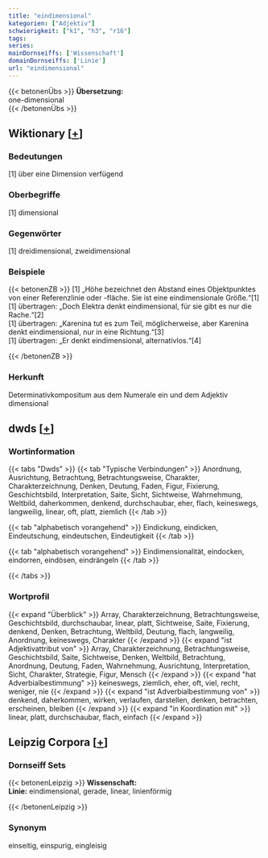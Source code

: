 ```yaml
---
title: "eindimensional"
kategorien: ["Adjektiv"]
schwierigkeit: ["k1", "h3", "r16"]
tags:
series:
mainDornseiffs: ['Wissenschaft']
domainDornseiffs: ['Linie']
url: "eindimensional"
---
```


{{< betonenÜbs >}}
**Übersetzung:**  
one-dimensional  
{{< /betonenÜbs >}}

## Wiktionary [[+](https://de.wiktionary.org/wiki/eindimensional)]

### Bedeutungen
[1] über eine Dimension verfügend  

### Oberbegriffe
[1] dimensional  

### Gegenwörter
[1] dreidimensional, zweidimensional  

### Beispiele
{{< betonenZB >}}
[1] „Höhe bezeichnet den Abstand eines Objektpunktes von einer Referenzlinie oder -fläche. Sie ist eine eindimensionale Größe.“[1]  
[1] übertragen: „Doch Elektra denkt eindimensional, für sie gibt es nur die Rache.“[2]  
[1] übertragen: „Karenina tut es zum Teil, möglicherweise, aber Karenina denkt eindimensional, nur in eine Richtung.“[3]  
[1] übertragen: „Er denkt eindimensional, alternativlos.“[4]  

{{< /betonenZB >}}
### Herkunft
Determinativkompositum aus dem Numerale ein und dem Adjektiv dimensional  



## dwds [[+](https://www.dwds.de/wb/eindimensional)]

### Wortinformation
{{< tabs "Dwds" >}}
{{< tab "Typische Verbindungen" >}}
Anordnung, Ausrichtung, Betrachtung, Betrachtungsweise, Charakter, Charakterzeichnung, Denken, Deutung, Faden, Figur, Fixierung, Geschichtsbild, Interpretation, Saite, Sicht, Sichtweise, Wahrnehmung, Weltbild, daherkommen, denkend, durchschaubar, eher, flach, keineswegs, langweilig, linear, oft, platt, ziemlich
{{< /tab >}}

{{< tab "alphabetisch vorangehend" >}}
Eindickung, eindicken, Eindeutschung, eindeutschen, Eindeutigkeit
{{< /tab >}}

{{< tab "alphabetisch vorangehend" >}}
Eindimensionalität, eindocken, eindorren, eindösen, eindrängeln
{{< /tab >}}

{{< /tabs >}}

### Wortprofil
{{< expand "Überblick" >}} Array, Charakterzeichnung, Betrachtungsweise, Geschichtsbild, durchschaubar, linear, platt, Sichtweise, Saite, Fixierung, denkend, Denken, Betrachtung, Weltbild, Deutung, flach, langweilig, Anordnung, keineswegs, Charakter {{< /expand >}}
{{< expand "ist Adjektivattribut von" >}} Array, Charakterzeichnung, Betrachtungsweise, Geschichtsbild, Saite, Sichtweise, Denken, Weltbild, Betrachtung, Anordnung, Deutung, Faden, Wahrnehmung, Ausrichtung, Interpretation, Sicht, Charakter, Strategie, Figur, Mensch {{< /expand >}}
{{< expand "hat Adverbialbestimmung" >}} keineswegs, ziemlich, eher, oft, viel, recht, weniger, nie {{< /expand >}}
{{< expand "ist Adverbialbestimmung von" >}} denkend, daherkommen, wirken, verlaufen, darstellen, denken, betrachten, erscheinen, bleiben {{< /expand >}}
{{< expand "in Koordination mit" >}} linear, platt, durchschaubar, flach, einfach {{< /expand >}}

## Leipzig Corpora [[+](https://corpora.uni-leipzig.de/en/res?word=eindimensional&corpusId=deu_newscrawl-public_2018)]

### Dornseiff Sets
{{< betonenLeipzig >}}
**Wissenschaft:**  
**Linie:** eindimensional, gerade, linear, linienförmig  

{{< /betonenLeipzig >}}

### Synonym
einseitig, einspurig, eingleisig

